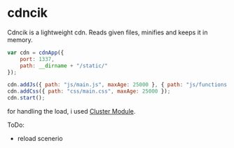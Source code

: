 ﻿# cdncik
Cdncik is a lightweight cdn. Reads given files, minifies and keeps it in memory.

```js
var cdn = cdnApp({
    port: 1337,
    path: __dirname + "/static/"
});

cdn.addJs({ path: "js/main.js", maxAge: 25000 }, { path: "js/functions.js", maxAge: 0 });
cdn.addCss({ path: "css/main.css", maxAge: 25000 });
cdn.start();
```

for handling the load, i used [Cluster Module](https://nodejs.org/dist/latest-v6.x/docs/api/cluster.html).

ToDo:
- reload scenerio
